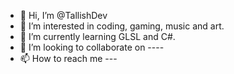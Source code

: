 - 👋 Hi, I’m @TallishDev
- 👀 I’m interested in coding, gaming, music and art.
- 🌱 I’m currently learning GLSL and C#.
- 💞️ I’m looking to collaborate on ----
- 📫 How to reach me ---

<!---
TallishDev/TallishDev is a ✨ special ✨ repository because its `README.md` (this file) appears on your GitHub profile.
You can click the Preview link to take a look at your changes.
--->
